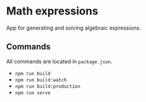 # Math expressions
App for generating and solving algebraic expressions.

## Commands
All commands are located in `package.json`.
 - `npm run build`
 - `npm run build:watch`
 - `npm run build:production`
 - `npm run serve`
